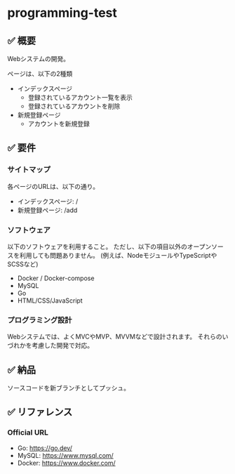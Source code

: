 # programming-test

## ✅ 概要

Webシステムの開発。

ページは、以下の2種類

- インデックスページ
    - 登録されているアカウント一覧を表示
    - 登録されているアカウントを削除
- 新規登録ページ
    - アカウントを新規登録


## ✅ 要件

### サイトマップ

各ページのURLは、以下の通り。
- インデックスページ: /
- 新規登録ページ: /add

### ソフトウェア

以下のソフトウェアを利用すること。
ただし、以下の項目以外のオープンソースを利用しても問題ありません。
(例えば、NodeモジュールやTypeScriptやSCSSなど)

- Docker / Docker-compose
- MySQL
- Go
- HTML/CSS/JavaScript

### プログラミング設計

Webシステムでは、よくMVCやMVP、MVVMなどで設計されます。
それらのいづれかを考慮した開発で対応。


## ✅ 納品

ソースコードを新ブランチとしてプッシュ。


## ✅ リファレンス

### Official URL

- Go: https://go.dev/
- MySQL: https://www.mysql.com/
- Docker: https://www.docker.com/



